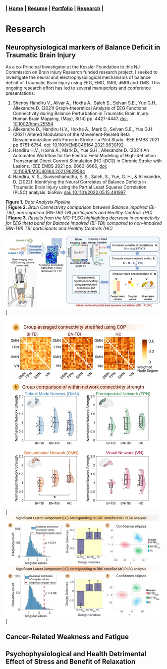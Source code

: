 ### **| [Home](./README.md)  |  [Resume](./resume.md)     |  [Portfolio](./portfolio.md)  |  [Research](./research.md)  |** 

# Research

## Neurophysiological markers of Balance Deficit in Traumatic Brain Injury

As a co-Principal Investigator at the Kessler Foundation to this NJ Commission on Brain Injury Research funded research project, I seeked to investigate the neural and electrophysiological mechanisms of balance deficit of Traumatic Brain Injury using EEG, EMG, fMRI, dMRI and TMS. This ongoing research effort has led to several manuscripts and conference presentations:

1. Shenoy Handiru V., Alivar A., Hoxha A., Saleh S., Selvan S.E., Yue G.H., Allexandre D. (2021) Graph-theoretical Analysis of EEG Functional Connectivity during Balance Perturbation in Traumatic Brain Injury. Human Brain Mapping, (May), 8(14) pp. 4427-4447. [doi: 10.1002/hbm.25554](https://doi.org/10.1002/hbm.25554)
2. Allexandre D., Handiru H.V., Hoxha A., Mark D., Selvan S.E., Yue G.H. (2021) Altered Modulation of the Movement-Related Beta Desynchronization with Force in Stroke – a Pilot Study. IEEE EMBS 2021 pp 6751-6754. [doi: 10.1109/EMBC46164.2021.9630192 ](https://doi.org/10.1109/EMBC46164.2021.9630192)
3. Handiru H.V., Hoxha A., Mark D., Yue G.H., Allexandre D. (2021) An Automated Workflow for the Electric Field Modeling of High-definition Transcranial Direct Current Stimulation (HD-tDCS) in Chronic Stroke with Lesions. IEEE EMBS 2021 pp. 6663-6666, [doi: 10.1109/EMBC46164.2021.9629584](https://doi.org/10.1109/EMBC46164.2021.9629584)
4. Handiru, V. S., Suviseshamuthu, E. S., Saleh, S., Yue, G. H., & Allexandre, D. (2022). Identifying the Neural Correlates of Balance Deficits in Traumatic Brain Injury using the Partial Least Squares Correlation (PLSC) analysis. bioRxiv [doi: 10.1101/2022.05.15.491997](https://doi.org/10.1101/2022.05.15.491997)

<!-- Commenting this: 
![Figure 1. Data Analysis Pipeline](/images/PLSC_fig1.jpg)

![Figure 2. Brain Connectivity comparison between Balance impaired (BI-TBI), non-impaired (BN-TBI) TBI participants and Healthy Controls (HC)](/images/PLSC_fig3.jpg)

![Figure 3. Results from the MC-PLSC highlighting decrease in connectivity for EEG theta band for Balance impaired (BI-TBI) compared to non-impaired (BN-TBI) TBI participants and Healthy Controls (HC)](/images/PLSC_fig4.jpg)
-->

**Figure 1.** _Data Analysis Pipeline_ <br />  | **Figure 2.** _Brain Connectivity comparison between Balance impaired (BI-TBI), non-impaired (BN-TBI) TBI participants and Healthy Controls (HC)_ <br /> | **Figure 3.** _Results from the MC-PLSC highlighting decrease in connectivity for EEG theta band for Balance impaired (BI-TBI) compared to non-impaired (BN-TBI) TBI participants and Healthy Controls (HC)_ <br /> 

<img src="/images/PLSC_fig1.jpg" alt="Figure 1. Data Analysis Pipeline" style="width:500px;"/> | <img src="/images/PLSC_fig3.jpg" alt="Figure 2. Brain Connectivity" style="width:500px;"/> | <img src="/images/PLSC_fig4.jpg" alt="Figure 3. MC-PLSC results" style="width:500px;"/> |

## Cancer-Related Weakness and Fatigue

## Psychophysiological and Health Detrimental Effect of Stress and Benefit of Relaxation
